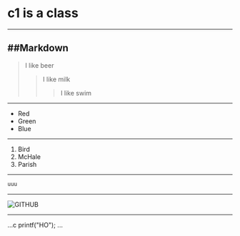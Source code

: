 # c1 is a class
---------------------------------------
##Markdown
---------------------------------------
> I like beer
>>I like milk
>>> I like swim
---------------------------------------
*   Red
*   Green
*   Blue
---------------------------------------
1.  Bird
2.  McHale
3.  Parish
---------------------------------------
```python
uuu
```
---------------------------------------
![GITHUB](https://pbs.twimg.com/semantic_core_img/1255911694812864518/Mc1NaWgq?format=jpg&name=small"mask")


---------------------------------------

...c
printf("HO");
...
